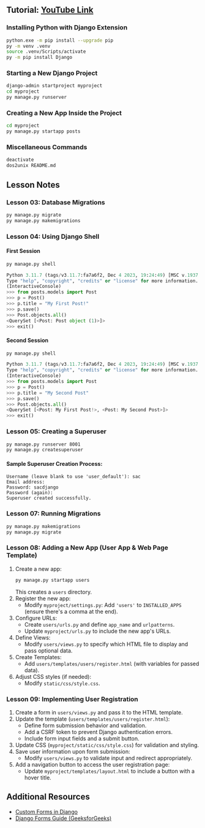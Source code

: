 ## Tutorial: [YouTube Link](https://www.youtube.com/watch?v=Rp5vd34d-z4)

### Installing Python with Django Extension
```sh
python.exe -m pip install --upgrade pip
py -m venv .venv
source .venv/Scripts/activate
py -m pip install Django
```

### Starting a New Django Project
```sh
django-admin startproject myproject
cd myproject
py manage.py runserver
```

### Creating a New App Inside the Project
```sh
cd myproject
py manage.py startapp posts
```

### Miscellaneous Commands
```sh
deactivate
dos2unix README.md
```

## Lesson Notes

### Lesson 03: Database Migrations
```sh
py manage.py migrate
py manage.py makemigrations
```

### Lesson 04: Using Django Shell
#### First Session
```sh
py manage.py shell
```
```python
Python 3.11.7 (tags/v3.11.7:fa7a6f2, Dec 4 2023, 19:24:49) [MSC v.1937 64 bit (AMD64)] on win32
Type "help", "copyright", "credits" or "license" for more information.
(InteractiveConsole)
>>> from posts.models import Post
>>> p = Post()
>>> p.title = "My First Post!"
>>> p.save()
>>> Post.objects.all()
<QuerySet [<Post: Post object (1)>]>
>>> exit()
```

#### Second Session
```sh
py manage.py shell
```
```python
Python 3.11.7 (tags/v3.11.7:fa7a6f2, Dec 4 2023, 19:24:49) [MSC v.1937 64 bit (AMD64)] on win32
Type "help", "copyright", "credits" or "license" for more information.
(InteractiveConsole)
>>> from posts.models import Post
>>> p = Post()
>>> p.title = "My Second Post"
>>> p.save()
>>> Post.objects.all()
<QuerySet [<Post: My First Post!>, <Post: My Second Post>]>
>>> exit()
```

### Lesson 05: Creating a Superuser
```sh
py manage.py runserver 8001
py manage.py createsuperuser
```
#### Sample Superuser Creation Process:
```
Username (leave blank to use 'user_default'): sac
Email address:
Password: sacdjango
Password (again):
Superuser created successfully.
```

### Lesson 07: Running Migrations
```sh
py manage.py makemigrations
py manage.py migrate
```

### Lesson 08: Adding a New App (User App & Web Page Template)
1. Create a new app:
   ```sh
   py manage.py startapp users
   ```
   This creates a `users` directory.
2. Register the new app:
   - Modify `myproject/settings.py`: Add `'users'` to `INSTALLED_APPS` (ensure there's a comma at the end).
3. Configure URLs:
   - Create `users/urls.py` and define `app_name` and `urlpatterns`.
   - Update `myproject/urls.py` to include the new app's URLs.
4. Define Views:
   - Modify `users/views.py` to specify which HTML file to display and pass optional data.
5. Create Templates:
   - Add `users/templates/users/register.html` (with variables for passed data).
6. Adjust CSS styles (if needed):
   - Modify `static/css/style.css`.

### Lesson 09: Implementing User Registration
1. Create a form in `users/views.py` and pass it to the HTML template.
2. Update the template (`users/templates/users/register.html`):
   - Define form submission behavior and validation.
   - Add a CSRF token to prevent Django authentication errors.
   - Include form input fields and a submit button.
3. Update CSS (`myproject/static/css/style.css`) for validation and styling.
4. Save user information upon form submission:
   - Modify `users/views.py` to validate input and redirect appropriately.
5. Add a navigation button to access the user registration page:
   - Update `myproject/templates/layout.html` to include a button with a hover title.

## Additional Resources
- [Custom Forms in Django](https://docs.djangoproject.com/en/5.1/topics/forms/)
- [Django Forms Guide (GeeksforGeeks)](https://www.geeksforgeeks.org/django-forms/)
